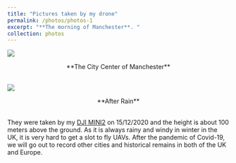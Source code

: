 ```yaml
---
title: "Pictures taken by my drone"
permalink: /photos/photos-1
excerpt: "**The morning of Manchester**. "
collection: photos
---
```


![](http://m.qpic.cn/psc?/V11FNHY419ldOz/bqQfVz5yrrGYSXMvKr.cqQPKiJ1eXYtIqJfr0aNUijoFe3JztN9efEdZml6K4WlA6z2y6FYT*Geq6Z2qsP1RIDszkdfsfI8ytdNGUAlpiuE!/b&bo=HAtABhwLQAYBByA!&rf=viewer_4&t=5)
<center>**The City Center of Manchester**</center><br>

  

![](http://m.qpic.cn/psc?/V11FNHY419ldOz/TmEUgtj9EK6.7V8ajmQrEGOC4HatZ7upkfh*XaAxWaDmdDotVJEGbt.Jka7slotxkZU9djktNKdEDReNG*8boFlXiaJR.HvuPvpbE.Rn5ok!/b&bo=HAtABhwLQAYBNxA!&rf=viewer_4&t=5)
<center>**After Rain**</center><br>

They were taken by my [DJI MINI2](https://store.dji.com/uk/product/mini-2?vid=99411) 
on 15/12/2020 and the height is about 100 meters above the ground. As it is always rainy and windy in winter in the UK, it is very hard to get a slot to fly UAVs. After the pandemic of Covid-19, we will go out to record other cities and historical remains in both of the UK and Europe. 
